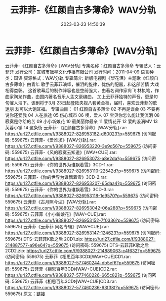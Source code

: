 ﻿---
title: 云菲菲-《红颜自古多薄命》WAV分轨
date: 2023-03-23 14:50:39
categories: WAV车载音乐、镜像
tags: 华语中文
---
# 云菲菲-《红颜自古多薄命》[WAV分轨]

云菲菲-《红颜自古多薄命》[WAV分轨]
专集名称：红颜自古多薄命
专辑艺人：云菲菲
发行公司：宣城市酝星文化传播有限公司
发行时间：2011-04-09
语言种类：国语
资源格式：WAV分轨
专辑简介:
新版电视剧《梨花泪》主题歌《红颜自古多薄命》由青年
歌手云菲菲演绎，催泪的旋律，忧伤的配器，和这部苦情
大戏相得益彰。
这首歌幕后的制作阵容也是空前强大，由著名词作家尙飞
林执笔，作曲家陶龙作曲，由国内著名音乐人孟文豪编曲，
加上云菲菲独特的声音，更是句句催人泪下。该剧将于3月
23日起登陆央视八套黄金档，届时，喜欢云菲菲的歌迷朋
友可以大饱耳福。
专辑曲目：
01 红颜自古多薄命
02 不再是误会
03 不要再说你还爱我
04 人在旅途
05 伤心城市
06 噢，爱人
07 宝贝你怎么能让我流泪
08 寂寞是你给的苦
09 小小新娘花
10 最美丽你最亲
11 爱情花开
12 爱的漩涡MV
13 芙蓉小镇
14 这条街
云菲菲-《红颜自古多薄命》[WAV分轨].rar: https://url27.ctfile.com/f/9388027-826953182-d60023?p=559675
(访问密码: 559675)
云菲菲-《爱难求》[WAV分轨].rar: https://url27.ctfile.com/f/9388027-826953220-3e9d56?p=559675
(访问密码: 559675)
云菲菲-《风的寂寞云知道》[WAV+CUE].rar: https://url27.ctfile.com/f/9388027-826953073-a8e2da?p=559675
(访问密码: 559675)
云菲菲-《你的世界为谁飘着雪》3CD-1.rar: https://url27.ctfile.com/f/9388027-826953110-22542d?p=559675
(访问密码: 559675)
云菲菲-《你的世界为谁飘着雪》3CD-2.rar: https://url27.ctfile.com/f/9388027-826953207-65daa4?p=559675
(访问密码: 559675)
云菲菲-《你的世界为谁飘着雪》3CD-3.rar: https://url27.ctfile.com/f/9388027-826953118-1e9570?p=559675
(访问密码: 559675)
云菲菲《古月照今尘》[WAV分轨].rar: https://url27.ctfile.com/f/9388027-826953042-06a288?p=559675
(访问密码: 559675)
云菲菲《小小新娘花》[WAV+CUE].rar: https://url27.ctfile.com/f/9388027-826953152-7f0336?p=559675
(访问密码: 559675)
云菲菲《云菲菲 同名专辑》[WAV+CUE].rar: https://url27.ctfile.com/f/9388027-826953147-124623?p=559675
(访问密码: 559675)
DTS-云菲菲K歌之后 2CD1.zip: https://url27.ctfile.com/f/9388027-214887577-a96e64?p=559675
(访问密码: 559675)
DTS-云菲菲K歌之后 2CD2.zip: https://url27.ctfile.com/f/9388027-214889063-c4f632?p=559675
(访问密码: 559675)
云菲菲《相思百年3CD》[WAV+CUE]CD1.rar: https://url27.ctfile.com/f/9388027-577460244-db5ef6?p=559675
(访问密码: 559675)
云菲菲《相思百年3CD》[WAV+CUE]CD2.rar: https://url27.ctfile.com/f/9388027-577460226-665c82?p=559675
(访问密码: 559675)
云菲菲《相思百年3CD》[WAV+CUE]CD3.rar: https://url27.ctfile.com/f/9388027-577460236-63f38f?p=559675
(访问密码: 559675)
原文：[链接](https://blog.sina.com.cn/s/blog_1647c7e760103113m.html)